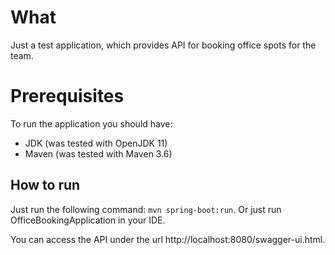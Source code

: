 # What
Just a test application, which provides API for booking office spots for the team.

# Prerequisites
To run the application you should have:
- JDK (was tested with OpenJDK 11)
- Maven (was tested with Maven 3.6)

## How to run
Just run the following command: 
`mvn spring-boot:run`.
Or just run OfficeBookingApplication in your IDE.

You can access the API under the url http://localhost:8080/swagger-ui.html.
